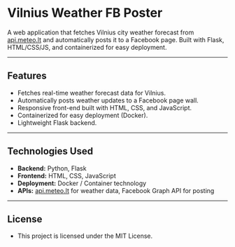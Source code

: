 # Vilnius Weather FB Poster

A web application that fetches Vilnius city weather forecast from [api.meteo.lt](https://api.meteo.lt/) and automatically posts it to a Facebook page. Built with Flask, HTML/CSS/JS, and containerized for easy deployment.

---

## Features
- Fetches real-time weather forecast data for Vilnius.
- Automatically posts weather updates to a Facebook page wall.
- Responsive front-end built with HTML, CSS, and JavaScript.
- Containerized for easy deployment (Docker).
- Lightweight Flask backend.

---

## Technologies Used
- **Backend:** Python, Flask  
- **Frontend:** HTML, CSS, JavaScript  
- **Deployment:** Docker / Container technology  
- **APIs:** [api.meteo.lt](https://api.meteo.lt/) for weather data, Facebook Graph API for posting  

---
## License
- This project is licensed under the MIT License.
